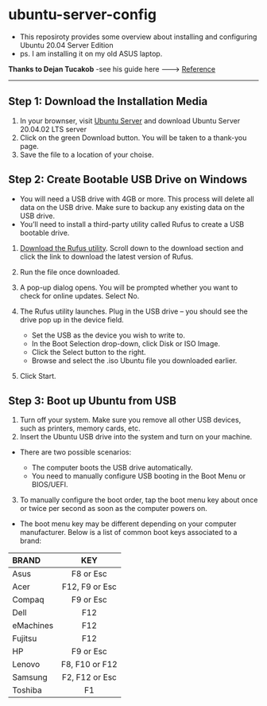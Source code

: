 # ubuntu-server-config

* This reposiroty provides some overview about installing and configuring Ubuntu 20.04 Server Edition
* ps. I am installing it on my old ASUS laptop. 

**Thanks to Dejan Tucakob** -see his guide here ---> [Reference](https://phoenixnap.com/kb/install-ubuntu-20-04)

------------------------------------------------------

##  Step 1: Download the Installation Media 

1. In your brownser, visit [Ubuntu Server](https://ubuntu.com/download/server) and download Ubuntu Server 20.04.02 LTS server 
2. Click on the green Download button. You will be taken to a thank-you page.
3. Save the file to a location of your choise.

## Step 2: Create Bootable USB Drive on Windows

* You will need a USB drive with 4GB or more. This process will delete all data on the USB drive. Make sure to backup any existing data on the USB drive.
* You’ll need to install a third-party utility called Rufus to create a USB bootable drive.

1. [Download the Rufus utility](https://rufus.ie/en/). Scroll down to the download section and click the link to download the latest version of Rufus.
2. Run the file once downloaded.
3. A pop-up dialog opens. You will be prompted whether you want to check for online updates. Select No.
4. The Rufus utility launches. Plug in the USB drive – you should see the drive pop up in the device field.
    
    + Set the USB as the device you wish to write to.
    + In the Boot Selection drop-down, click Disk or ISO Image.
    + Click the Select button to the right.
    + Browse and select the .iso Ubuntu file you downloaded earlier.

5. Click Start.

## Step 3:  Boot up Ubuntu from USB

1. Turn off your system. Make sure you remove all other USB devices, such as printers, memory cards, etc.
2. Insert the Ubuntu USB drive into the system and turn on your machine.

* There are two possible scenarios:

    + The computer boots the USB drive automatically.
    + You need to manually configure USB booting in the Boot Menu or BIOS/UEFI.

3.  To manually configure the boot order, tap the boot menu key about once or twice per second as soon as the computer powers on.

* The boot menu key may be different depending on your computer manufacturer. Below is a list of common boot keys associated to a brand:

| BRAND     |   KEY             |
| :-------- | :---------------: | 
|Asus       |	F8 or Esc       |
|Acer       |	F12, F9 or Esc  |
|Compaq     |	F9 or Esc       |
|Dell       |	F12             |
|eMachines  |	F12             |
|Fujitsu    |	F12             |
|HP         |	F9 or Esc       |
|Lenovo     |	F8, F10 or F12  |
|Samsung    |	F2, F12 or Esc  |
|Toshiba    |	F1              |
